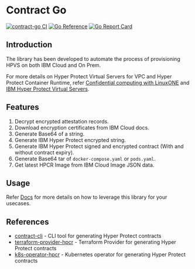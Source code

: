 # Contract Go

[![contract-go CI](https://github.com/ibm-hyper-protect/contract-go/actions/workflows/build.yml/badge.svg)](https://github.com/ibm-hyper-protect/contract-go/actions/workflows/build.yml)
[![Go Reference](https://pkg.go.dev/badge/github.com/ibm-hyper-protect/contract-go.svg)](https://pkg.go.dev/github.com/ibm-hyper-protect/contract-go)
[![Go Report Card](https://goreportcard.com/badge/github.com/ibm-hyper-protect/contract-go)](https://goreportcard.com/report/ibm-hyper-protect/contract-go)


## Introduction

The library has been developed to automate the process of provisioning HPVS on both IBM Cloud and On Prem.

For more details on Hyper Protect Virtual Servers for VPC and Hyper Protect Container Runtime, refer [Confidential computing with LinuxONE](https://cloud.ibm.com/docs/vpc?topic=vpc-about-se) and [IBM Hyper Protect Virtual Servers](https://www.ibm.com/docs/en/hpvs/2.2.x).

## Features

1. Decrypt encrypted attestation records.
2. Download encryption certificates from IBM Cloud docs.
3. Generate Base64 of a string.
4. Generate IBM Hyper Protect encrypted string.
5. Generate IBM Hyper Protect signed and encrypted contract (With and without contract expiry).
6. Generate Base64 tar of `docker-compose.yaml` or `pods.yaml`.
7. Get latest HPCR Image from IBM Cloud Image JSON data.

## Usage

Refer [Docs](docs/README.md) for more details on how to leverage this library for your usecases.


## References

- [contract-cli](https://github.com/ibm-hyper-protect/contract-cli) - CLI tool for generating Hyper Protect contracts
- [terraform-provider-hpcr](https://github.com/ibm-hyper-protect/terraform-provider-hpcr) - Terraform Provider for generating Hyper Protect contracts
- [k8s-operator-hpcr](https://github.com/ibm-hyper-protect/k8s-operator-hpcr) - Kubernetes operator for generating Hyper Protect contracts
